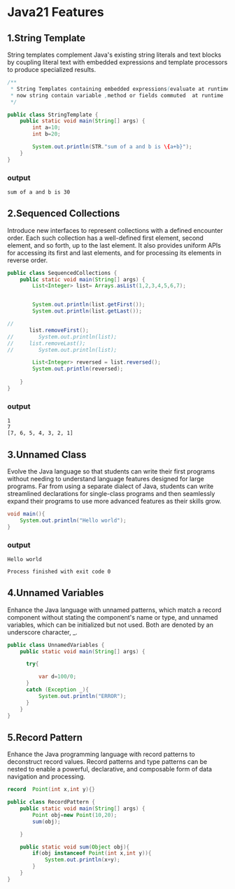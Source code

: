 # Java21 Features

## 1.String Template
String templates complement Java's existing string literals and text blocks by coupling literal text with embedded expressions and template processors to produce specialized results.
```java
/**
 * String Templates containing embedded expressions(evaluate at runtime )
 * now string contain variable ,method or fields commuted  at runtime
 */

public class StringTemplate {
    public static void main(String[] args) {
        int a=10;
        int b=20;

        System.out.println(STR."sum of a and b is \{a+b}");
    }
}
```
### output
```
sum of a and b is 30
```
## 2.Sequenced Collections 
Introduce new interfaces to represent collections with a defined encounter order. Each such collection has a well-defined first element, second element, and so forth, up to the last element. It also provides uniform APIs for accessing its first and last elements, and for processing its elements in reverse order.
```java
public class SequencedCollections {
    public static void main(String[] args) {
        List<Integer> list= Arrays.asList(1,2,3,4,5,6,7);


        System.out.println(list.getFirst());
        System.out.println(list.getLast());

//
       list.removeFirst();
//        System.out.println(list);
//     list.removeLast();
//        System.out.println(list);

        List<Integer> reversed = list.reversed();
        System.out.println(reversed);
        
    }
}

```
### output
```
1
7
[7, 6, 5, 4, 3, 2, 1]
```

## 3.Unnamed Class
Evolve the Java language so that students can write their first programs without needing to understand language features designed for large programs. Far from using a separate dialect of Java, students can write streamlined declarations for single-class programs and then seamlessly expand their programs to use more advanced features as their skills grow.

```java
void main(){
    System.out.println("Hello world");
}
```

### output
```
Hello world

Process finished with exit code 0
```

## 4.Unnamed Variables
Enhance the Java language with unnamed patterns, which match a record component without stating the component's name or type, and unnamed variables, which can be initialized but not used. Both are denoted by an underscore character, _. 

```java
public class UnnamedVariables {
    public static void main(String[] args) {

      try{

          var d=100/0;
      }
      catch (Exception _){
          System.out.println("ERROR");
      }
    }
}
```

## 5.Record Pattern 
Enhance the Java programming language with record patterns to deconstruct record values. Record patterns and type patterns can be nested to enable a powerful, declarative, and composable form of data navigation and processing.

```java
record  Point(int x,int y){}

public class RecordPattern {
    public static void main(String[] args) {
        Point obj=new Point(10,20);
        sum(obj);

    }

    public static void sum(Object obj){
        if(obj instanceof Point(int x,int y)){
            System.out.println(x+y);
        }
    }
}
```